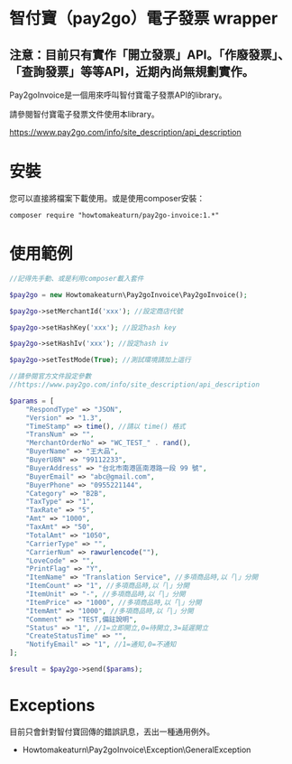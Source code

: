 # 智付寶（pay2go）電子發票 wrapper

## 注意：目前只有實作「開立發票」API。「作廢發票」、「查詢發票」等等API，近期內尚無規劃實作。

Pay2goInvoice是一個用來呼叫智付寶電子發票API的library。

請參閱智付寶電子發票文件使用本library。

https://www.pay2go.com/info/site_description/api_description

# 安裝

您可以直接將檔案下載使用。或是使用composer安裝：
```
composer require "howtomakeaturn/pay2go-invoice:1.*"
```

# 使用範例


```php
//記得先手動、或是利用composer載入套件

$pay2go = new Howtomakeaturn\Pay2goInvoice\Pay2goInvoice();

$pay2go->setMerchantId('xxx'); //設定商店代號

$pay2go->setHashKey('xxx'); //設定hash key

$pay2go->setHashIv('xxx'); //設定hash iv

$pay2go->setTestMode(True); //測試環境請加上這行

//請參閱官方文件設定參數
//https://www.pay2go.com/info/site_description/api_description

$params = [
    "RespondType" => "JSON",
    "Version" => "1.3",
    "TimeStamp" => time(), //請以 time() 格式
    "TransNum" => "",
    "MerchantOrderNo" => "WC_TEST_" . rand(),
    "BuyerName" => "王大品",
    "BuyerUBN" => "99112233",
    "BuyerAddress" => "台北市南港區南港路一段 99 號",
    "BuyerEmail" => "abc@gmail.com",
    "BuyerPhone" => "0955221144",
    "Category" => "B2B",
    "TaxType" => "1",
    "TaxRate" => "5",
    "Amt" => "1000",
    "TaxAmt" => "50",
    "TotalAmt" => "1050",
    "CarrierType" => "",
    "CarrierNum" => rawurlencode(""),
    "LoveCode" => "",
    "PrintFlag" => "Y",
    "ItemName" => "Translation Service", //多項商品時,以「|」分開
    "ItemCount" => "1", //多項商品時,以「|」分開
    "ItemUnit" => "-", //多項商品時,以「|」分開
    "ItemPrice" => "1000", //多項商品時,以「|」分開
    "ItemAmt" => "1000", //多項商品時,以「|」分開
    "Comment" => "TEST,備註說明",
    "Status" => "1", //1=立即開立,0=待開立,3=延遲開立
    "CreateStatusTime" => "",
    "NotifyEmail" => "1", //1=通知,0=不通知
];

$result = $pay2go->send($params);
```

# Exceptions
目前只會針對智付寶回傳的錯誤訊息，丟出一種通用例外。

* Howtomakeaturn\Pay2goInvoice\Exception\GeneralException
